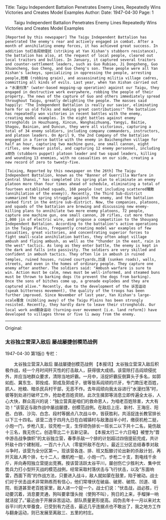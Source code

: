 Title: Taigu Independent Battalion Penetrates Enemy Lines, Repeatedly Wins Victories and Creates Model Examples
Author:
Date: 1947-04-30
Page: 1

　　Taigu Independent Battalion Penetrates Enemy Lines
    Repeatedly Wins Victories and Creates Model Examples

    [Reported by this newspaper] The Taigu Independent Battalion has penetrated the enemy's rear and actively engaged in combat. After a month of annihilating enemy forces, it has achieved great success. In addition to打击阎顽侵扰 (striking at Yan Xishan's stubborn resistance), the battalion has also, at the request of local people, cleared out local traitors and bullies. In January, it captured several traitors and counter-settlement leaders, such as Guo Rubiao, Ji Dongsheng, Guo Shuancheng, Guo Cheng, and Guo Cheng's son. These people were all Yan Xishan's lackeys, specializing in oppressing the people, arresting people,抢粮 (robbing grain), and assassinating militia village cadres, committing all kinds of evils. Last year, when Yan Xishan carried out a "水漫扫荡" (water-based mopping-up operation) against our Taigu, they engaged in destructive work everywhere, robbing the people of their property. The news of the capture of Guo and others immediately spread throughout Taigu, greatly delighting the people. The masses said happily: "The Independent Battalion is really our savior, eliminating harm for us old folks and making great contributions!" The battalion has repeatedly won victories in recent battles with the enemy, creating model examples. In the eight battles against enemy strongholds in Houzhuang, Xincun, Wanghaizhuang, Yangyi, Baitie, Shagou, Bainian, and Duncun, they were all victorious, capturing a total of 34 enemy soldiers, including company commanders, instructors, and platoon leaders. On April 9, the 2nd Company of the battalion engaged in a fierce battle with the enemy in Baichengzhen village for half an hour, capturing two machine guns, one small cannon, eight rifles, one Mauser pistol, and capturing 12 enemy personnel, including a顽伪 (stubborn puppet) platoon leader and two squad leaders, killing and wounding 13 enemies, with no casualties on our side, creating a new record of zero to twenty-five.

    [Taixing, Reported by this newspaper on the 26th] The Taigu Independent Battalion, known as the "Banner of Guerrilla Warfare in Central Shanxi," has completed its spring plan to eliminate an enemy platoon more than four times ahead of schedule, eliminating a total of fourteen established squads, 168 people (not including scattered殲敵 (annihilation of the enemy)). Recently, the Third Sub-district summarized the spring struggle against the enemy, and the battalion ranked first in the entire sub-district. Now, the companies, platoons, and squads of the battalion are brewing and discussing new enemy-killing plans to annihilate two more enemy platoons, 72 people, capture one machine gun, one small cannon, 20 rifles, cut more than 1,000 jin of electric wire, and propose a competition to the Shouyang Independent Battalion. According to the battalion's active operations in the Taigu Plains, frequently creating model war examples of few casualties, great victories, and concentrating superior forces to fight small-scale annihilation battles, they often adopt village ambush and flying ambush, as well as the "thunder in the east, rain in the west" tactics. As long as they enter battle, the enemy is kept in the dark and falls into passivity. The soldiers are very skilled and confident in ambush tactics. They often lie in ambush in ruined temples, ruined houses, ruined courtyards,凹道 (sunken roads), walls, streets, and even in the homes of ordinary people. They capture one enemy after another. The soldiers said: "Ambush warfare is sure to win. Action must be calm, news must be well-informed, and steamed buns must be thrown to barking dogs (to prevent the dogs from barking). Once the sons of bitches come up, a grenade explodes and they are captured alive." Recently, due to the development of the 诉苦运动 (speak bitterness movement), the quality of the troops has been further improved. Since November of last year, Yan Xishan's large-scale蚕食 (nibbling away) of the Taigu Plains has been strongly resisted. Recently, they hardly dare to leave their strongholds. Our local work and翻身运动 (turning-over movement [i.e. land reform]) have developed to villages three or five li away from the enemy.



<hr /> 

Original: 


### 太谷独立营深入敌后  屡战屡捷创模范战例

1947-04-30
第1版()
专栏：

　　太谷独立营深入敌后
    屡战屡捷创模范战例
    【本报讯】太谷独立营深入敌后积极作战，经一个月时间歼灭性的打击敌人，获得很大成绩。该营除打击阎顽侵扰外，并应当地群众要求，清除当地奸霸。一月中，活捉奸霸反倒算头子多名，如郭如彪、冀东生、郭拴成、郭成及郭成子，彼等皆系阎顽的爪牙，专门欺压老百姓，抓人、抢粮、暗杀民兵村干部，无恶不作。去年阎顽向我太谷进行“水漫扫荡”时，彼等到处进行破坏工作，抢劫老百姓资财。此次生擒郭等消息立即传遍全太谷，人心大快，群众高兴的说：“独立营真是咱们的救命恩人，为咱老百姓除害，大大有功！”该营近与敌作战中屡战屡捷，创模范战例。在敌后上庄、新村、王海庄、阳邑、白铁、沙沟、白念、段村等据点八次战斗中，皆获胜利，共活捉连长教官排长以下三十四名。该营二连于四月九日在白城镇村与敌激战半小时，缴获机枪二挺，小炮一门，步枪八支，驳壳枪一支，生俘顽伪排长一班长二以下共十二名，毙伤敌十三名，我无伤亡。创造零比二十五新记录。
    【本报太行二十六日电】被誉为“晋中游击战争旗帜”的太谷独立营，春季杀敌一个排的计划超过四倍提前完成，共计歼敌十四个建制班，一百六十八人（零星歼敌不在内）。最近三分区总结春季对敌斗争时，该营为全分区第一。现该营各连、排、班又酝酿讨论出新的杀敌计划，再歼灭敌人两个排，七十二人，缴机枪一挺，小炮一门，步枪二十支，割电线千余斤，并向寿阳独立营提出竞赛。按该营活跃太谷平川，屡创伤亡少胜利大、集中优势兵力打小型歼灭战的模范战例，经常采取村落伏击与飞行伏击，以及“东面响雷，西面下雨”的作战方法，只要进入战斗，敌人就如蒙在鼓里，陷于被动。战士们对于伏击战术非常熟练而有信心，他们常埋伏在破庙、破房、破院、凹道、墙院、街道甚至老百姓家里，敌人进一个捉一个。战士们说：“伏击战，战必胜，行动要沉着，消息要灵通，狗叫要拿馒头抛（使狗不叫），狗日的上来，手榴弹一响就活捉了。”最近由于开展诉苦运动，部队质量更形提高。阎伪去年十一月以来对太谷平川的大举蚕食，已受到有力还击，最近几乎连据点也不敢出了，我之地方工作与翻身运动，则已发展至离敌三、五里的村庄。
